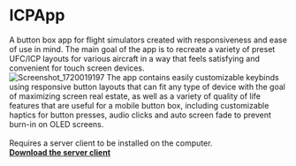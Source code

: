 # ICPApp

A button box app for flight simulators created with responsiveness and ease of use in mind.
The main goal of the app is to recreate a variety of preset UFC/ICP layouts for various aircraft in a way that feels satisfying and convenient for touch screen devices.
<br/>
![Screenshot_1720019197](https://github.com/shanjii/ICPApp/assets/48361829/a1f5ce82-48e6-4978-a912-f7f31bd8716c)
The app contains easily customizable keybinds using responsive button layouts that can fit any type of device with the goal of maximizing screen real estate, as well as a variety of quality of life features that are useful for a mobile button box, including customizable haptics for button presses, audio clicks and auto screen fade to prevent burn-in on OLED screens.
<br/>
<br/>
Requires a server client to be installed on the computer.
<br/>
**[Download the server client](https://github.com/shanjii/ICPServer/releases/tag/v1.0.0)**
